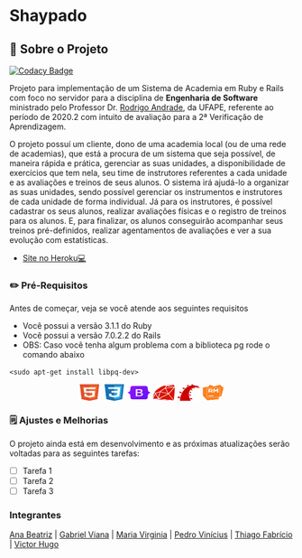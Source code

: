 # Shaypado

## 📌 Sobre o Projeto
[![Codacy Badge](https://app.codacy.com/project/badge/Grade/76f58f4be76d4fb2b4a73f621fc1864c)](https://www.codacy.com/gh/UFAPE-Dev/shaypado/dashboard?utm_source=github.com&amp;utm_medium=referral&amp;utm_content=UFAPE-Dev/shaypado&amp;utm_campaign=Badge_Grade)

Projeto para implementação de um Sistema de Academia em Ruby e Rails com foco no servidor para a disciplina de __Engenharia de Software__ ministrado pelo Professor Dr. [Rodrigo Andrade](https://github.com/rcaa), da UFAPE, referente ao período de 2020.2 com intuito de avaliação para a 2ª Verificação de Aprendizagem.

O projeto possuí um cliente, dono de uma academia local (ou de uma rede de academias), que está a procura de um sistema que seja possível, de maneira rápida e prática, gerenciar as suas unidades, a disponibilidade de exercícios que tem nela, seu time de instrutores referentes a cada unidade e as avaliações e treinos de seus alunos. O sistema irá ajudá-lo a organizar as suas unidades, sendo possível gerenciar os instrumentos e instrutores de cada unidade de forma individual. Já para os instrutores, é possível cadastrar os seus alunos, realizar avaliações físicas e o registro de treinos para os alunos. E, para finalizar, os alunos conseguirão acompanhar seus treinos pré-definidos, realizar agentamentos de avaliações e ver a sua evolução com estatísticas.

  * [Site no Heroku💻 ](https://shaypado.herokuapp.com/)

### ✏️ Pré-Requisitos

Antes de começar, veja se você atende aos seguintes requisitos

  * Você possui a versão 3.1.1 do Ruby
  * Você possui a versão 7.0.2.2 do Rails
  * OBS: Caso você tenha algum problema com a biblioteca pg rode o comando abaixo

```
<sudo apt-get install libpq-dev>
```

<div align="center">
  <img align="center" alt="HTML" height="30" width="40" src="https://github.com/devicons/devicon/blob/master/icons/html5/html5-original.svg">
    <img align="center" alt="CSS" height="30" width="40" src="https://github.com/devicons/devicon/blob/master/icons/css3/css3-original.svg">
    <img align="center" alt="Bootstrap" height="30" width="40" src="https://github.com/devicons/devicon/blob/master/icons/bootstrap/bootstrap-original.svg">
  <img align="center" alt="Ruby" height="30" width="40" src="https://github.com/devicons/devicon/blob/master/icons/ruby/ruby-plain.svg">
    <img align="center" alt="Rails" height="30" width="40" src="https://github.com/devicons/devicon/blob/master/icons/rails/rails-plain.svg">
    <img align="center" alt="RubyMine" height="30" width="40" src="https://github.com/devicons/devicon/blob/master/icons/rubymine/rubymine-plain.svg">

  </div>

### 🗒️ Ajustes e Melhorias

O projeto ainda está em desenvolvimento e as próximas atualizações serão voltadas para as seguintes tarefas:

  * [ ] Tarefa 1
  * [ ] Tarefa 2
  * [ ] Tarefa 3

### Integrantes

[Ana Beatriz](https://github.com/beatrizAVanderlei) | [Gabriel Viana](https://github.com/vngabriel) | [Maria Virginia](https://github.com/mvmendoncas) | [Pedro Vinícius](https://github.com/PedroViniciusMelo) | [Thiago Fabrício](https://github.com/ThFabricio) | [Victor Hugo](https://github.com/Victor-Andrade)
